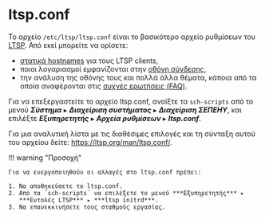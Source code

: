 # ltsp.conf

Το αρχείο `/etc/ltsp/ltsp.conf` είναι το βασικότερο αρχείο ρυθμίσεων του
[LTSP](../ltsp/index.md). Από εκεί μπορείτε να ορίσετε:

  - [στατικά hostnames](hostnames.md) για τους LTSP clients,
  - ποιοι λογαριασμοί εμφανίζονται στην [οθόνη σύνδεσης](dm.md),
  - την ανάλυση της οθόνης τους και πολλά άλλα θέματα, κάποια από τα οποία
    αναφέρονται στις [συχνές ερωτήσεις (FAQ)](faq.md).

Για να επεξεργαστείτε το αρχείο ltsp.conf, ανοίξτε τα `sch-scripts` από το
μενού ***Σύστημα*** ▸ ***Διαχείριση συστήματος*** ▸ ***Διαχείριση ΣΕΠΕΗΥ***,
και επιλέξτε ***Εξυπηρετητής*** ▸ ***Αρχεία ρυθμίσεων*** ▸ ***ltsp.conf***.

Για μια αναλυτική λίστα με τις διαθέσιμες επιλογές και τη σύνταξη αυτού του
αρχείου δείτε: <https://ltsp.org/man/ltsp.conf/>.

!!! warning "Προσοχή"

    Για να ενεργοποιηθούν οι αλλαγές στο ltsp.conf πρέπει:

    1. Να αποθηκεύσετε το ltsp.conf.
    2. Από τα `sch-scripts` να επιλέξετε το μενού ***Εξυπηρετητής*** ▸
       ***Εντολές LTSP*** ▸ ***ltsp initrd***.
    3. Να επανεκκινήσετε τους σταθμούς εργασίας.
